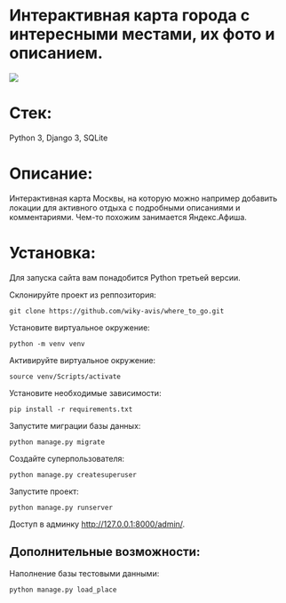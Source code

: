 # Интерактивная карта города с интересными местами, их фото и описанием.
![](gif/preview_map.gif)

# Стек:
Python 3, Django 3, SQLite

# Описание:
Интерактивная карта Москвы, на которую можно например добавить локации для активного отдыха с подробными описаниями и комментариями. Чем-то похожим занимается Яндекс.Афиша.

# Установка:
Для запуска сайта вам понадобится Python третьей версии.

Склонируйте проект из реппозитория:


    git clone https://github.com/wiky-avis/where_to_go.git


Установите виртуальное окружение:

    python -m venv venv

Активируйте виртуальное окружение:

    source venv/Scripts/activate

Установите необходимые зависимости:

    pip install -r requirements.txt

Запустите миграции базы данных:

    python manage.py migrate

Создайте суперпользователя:

    python manage.py createsuperuser

Запустите проект:

    python manage.py runserver

Доступ в админку http://127.0.0.1:8000/admin/.

    
## Дополнительные возможности:

Наполнение базы тестовыми данными:

    python manage.py load_place

